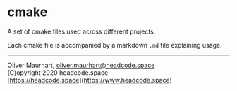 # cmake

A set of cmake files used across different projects.

Each cmake file is accompanied by a markdown `.md` file explaining usage.


---

Oliver Maurhart, <oliver.maurhart@headcode.space>  
(C)opyright 2020 headcode.space  
[https://headcode.space](https://www.headcode.space)
